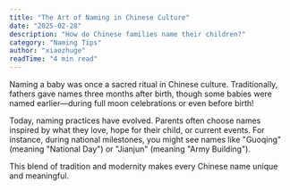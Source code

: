```yaml
---
title: "The Art of Naming in Chinese Culture"
date: "2025-02-28"
description: "How do Chinese families name their children?"
category: "Naming Tips"
author: "xiaozhuge"
readTime: "4 min read"
---
```


Naming a baby was once a sacred ritual in Chinese culture. Traditionally, fathers gave names three months after birth, though some babies were named earlier—during full moon celebrations or even before birth!

Today, naming practices have evolved. Parents often choose names inspired by what they love, hope for their child, or current events. For instance, during national milestones, you might see names like "Guoqing" (meaning "National Day") or "Jianjun" (meaning "Army Building").

This blend of tradition and modernity makes every Chinese name unique and meaningful.